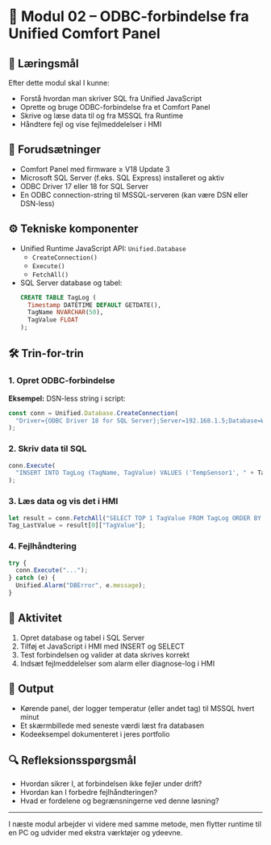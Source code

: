 # 🧩 Modul 02 – ODBC-forbindelse fra Unified Comfort Panel

## 🎯 Læringsmål
Efter dette modul skal I kunne:
- Forstå hvordan man skriver SQL fra Unified JavaScript
- Oprette og bruge ODBC-forbindelse fra et Comfort Panel
- Skrive og læse data til og fra MSSQL fra Runtime
- Håndtere fejl og vise fejlmeddelelser i HMI

## 🧠 Forudsætninger
- Comfort Panel med firmware ≥ V18 Update 3
- Microsoft SQL Server (f.eks. SQL Express) installeret og aktiv
- ODBC Driver 17 eller 18 for SQL Server
- En ODBC connection-string til MSSQL-serveren (kan være DSN eller DSN-less)

## ⚙️ Tekniske komponenter
- Unified Runtime JavaScript API: `Unified.Database`
  - `CreateConnection()`
  - `Execute()`
  - `FetchAll()`
- SQL Server database og tabel:
  ```sql
  CREATE TABLE TagLog (
    Timestamp DATETIME DEFAULT GETDATE(),
    TagName NVARCHAR(50),
    TagValue FLOAT
  );
  ```

## 🛠️ Trin-for-trin

### 1. Opret ODBC-forbindelse
**Eksempel:** DSN-less string i script:
```javascript
const conn = Unified.Database.CreateConnection(
  "Driver={ODBC Driver 18 for SQL Server};Server=192.168.1.5;Database=WorkshopDB;Uid=unified;Pwd=demo123;Encrypt=no;"
);
```

### 2. Skriv data til SQL
```javascript
conn.Execute(
  "INSERT INTO TagLog (TagName, TagValue) VALUES ('TempSensor1', " + Tag_TempSensor1 + ")"
);
```

### 3. Læs data og vis det i HMI
```javascript
let result = conn.FetchAll("SELECT TOP 1 TagValue FROM TagLog ORDER BY Timestamp DESC");
Tag_LastValue = result[0]["TagValue"];
```

### 4. Fejlhåndtering
```javascript
try {
  conn.Execute("...");
} catch (e) {
  Unified.Alarm("DBError", e.message);
}
```

## 📂 Aktivitet
1. Opret database og tabel i SQL Server
2. Tilføj et JavaScript i HMI med INSERT og SELECT
3. Test forbindelsen og valider at data skrives korrekt
4. Indsæt fejlmeddelelser som alarm eller diagnose-log i HMI

## 📌 Output
- Kørende panel, der logger temperatur (eller andet tag) til MSSQL hvert minut
- Et skærmbillede med seneste værdi læst fra databasen
- Kodeeksempel dokumenteret i jeres portfolio

## 🔍 Refleksionsspørgsmål
- Hvordan sikrer I, at forbindelsen ikke fejler under drift?
- Hvordan kan I forbedre fejlhåndteringen?
- Hvad er fordelene og begrænsningerne ved denne løsning?

---

I næste modul arbejder vi videre med samme metode, men flytter runtime til en PC og udvider med ekstra værktøjer og ydeevne.

